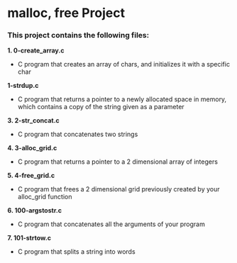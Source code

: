 # malloc, free Project  
### This project contains the following files:    
**1. 0-create_array.c**
* C program that creates an array of chars, and initializes it with a specific char  
  
**1-strdup.c**  
* C program that returns a pointer to a newly allocated space in memory, which contains a copy of the string given as a parameter  
  
**3. 2-str_concat.c**  
* C program that concatenates two strings  
  
**4. 3-alloc_grid.c**  
* C program that returns a pointer to a 2 dimensional array of integers  
  
**5. 4-free_grid.c**  
* C program that frees a 2 dimensional grid previously created by your alloc_grid function  
  
**6. 100-argstostr.c** 
* C program that concatenates all the arguments of your program  

**7. 101-strtow.c** 
* C program that splits a string into words  
